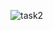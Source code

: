 ![task2](https://i.postimg.cc/zGhMBzKx/Secured-and-monitored-infrastructure.png  "secured_and_monitorid_infrastructure")
